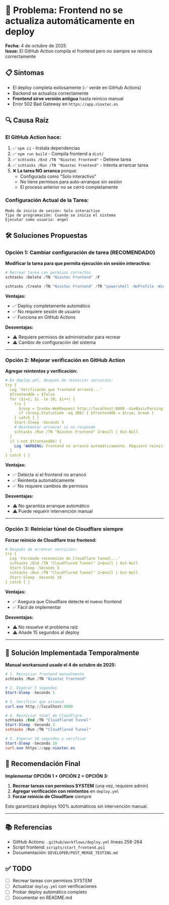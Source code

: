 # 🐛 Problema: Frontend no se actualiza automáticamente en deploy

**Fecha:** 4 de octubre de 2025  
**Issue:** El GitHub Action compila el frontend pero no siempre se reinicia correctamente

## 📋 Síntomas

- El deploy completa exitosamente (✅ verde en GitHub Actions)
- Backend se actualiza correctamente
- **Frontend sirve versión antigua** hasta reinicio manual
- Error 502 Bad Gateway en `https://app.nioxtec.es`

## 🔍 Causa Raíz

### El GitHub Action hace:

1. ✅ `npm ci` - Instala dependencias
2. ✅ `npm run build` - Compila frontend a `dist/`
3. ✅ `schtasks /End /TN "Nioxtec Frontend"` - Detiene tarea
4. ✅ `schtasks /Run /TN "Nioxtec Frontend"` - Intenta arrancar tarea
5. ❌ **La tarea NO arranca** porque:
   - Configurada como "Solo interactivo"
   - No tiene permisos para auto-arranque sin sesión
   - El proceso anterior no se cerró completamente

### Configuración Actual de la Tarea:

```
Modo de inicio de sesión: Solo interactivo
Tipo de programación: Cuando se inicia el sistema
Ejecutar como usuario: angel
```

## 🛠️ Soluciones Propuestas

### Opción 1: Cambiar configuración de tarea (RECOMENDADO)

**Modificar la tarea para que permita ejecución sin sesión interactiva:**

```powershell
# Recrear tarea con permisos correctos
schtasks /Delete /TN "Nioxtec Frontend" /F

schtasks /Create /TN "Nioxtec Frontend" /TR "powershell -NoProfile -WindowStyle Hidden -ExecutionPolicy Bypass -File C:\Nioxtec\Nioxtec_Facturer\scripts\start_frontend.ps1" /SC ONSTART /RU "SYSTEM" /RL HIGHEST /F
```

**Ventajas:**
- ✅ Deploy completamente automático
- ✅ No requiere sesión de usuario
- ✅ Funciona en GitHub Actions

**Desventajas:**
- ⚠️ Requiere permisos de administrador para recrear
- ⚠️ Cambio de configuración del sistema

---

### Opción 2: Mejorar verificación en GitHub Action

**Agregar reintentos y verificación:**

```yaml
# En deploy.yml, después de reiniciar servicios:
try {
  Log 'Verificando que frontend arrancó...'
  $frontendOk = $false
  for ($i=1; $i -le 10; $i++) {
    try {
      $resp = Invoke-WebRequest http://localhost:8080 -UseBasicParsing -TimeoutSec 5
      if ($resp.StatusCode -eq 200) { $frontendOk = $true; break }
    } catch { }
    Start-Sleep -Seconds 3
    # Reintentar arrancar si no responde
    schtasks /Run /TN "Nioxtec Frontend" 2>$null | Out-Null
  }
  if (-not $frontendOk) {
    Log 'WARNING: Frontend no arrancó automáticamente. Requiere reinicio manual.'
  }
} catch { }
```

**Ventajas:**
- ✅ Detecta si el frontend no arrancó
- ✅ Reintenta automáticamente
- ✅ No requiere cambios de permisos

**Desventajas:**
- ⚠️ No garantiza arranque automático
- ⚠️ Puede requerir intervención manual

---

### Opción 3: Reiniciar túnel de Cloudflare siempre

**Forzar reinicio de Cloudflare tras frontend:**

```yaml
# Después de arrancar servicios:
try {
  Log 'Forzando reconexión de Cloudflare Tunnel...'
  schtasks /End /TN "Cloudflared Tunnel" 2>$null | Out-Null
  Start-Sleep -Seconds 5
  schtasks /Run /TN "Cloudflared Tunnel" 2>$null | Out-Null
  Start-Sleep -Seconds 10
} catch { }
```

**Ventajas:**
- ✅ Asegura que Cloudflare detecte el nuevo frontend
- ✅ Fácil de implementar

**Desventajas:**
- ⚠️ No resuelve el problema raíz
- ⚠️ Añade 15 segundos al deploy

---

## 📝 Solución Implementada Temporalmente

**Manual workaround usado el 4 de octubre de 2025:**

```powershell
# 1. Reiniciar frontend manualmente
schtasks /Run /TN "Nioxtec Frontend"

# 2. Esperar 5 segundos
Start-Sleep -Seconds 5

# 3. Verificar que arrancó
curl.exe http://localhost:8080

# 4. Reiniciar túnel de Cloudflare
schtasks /End /TN "Cloudflared Tunnel"
Start-Sleep -Seconds 2
schtasks /Run /TN "Cloudflared Tunnel"

# 5. Esperar 10 segundos y verificar
Start-Sleep -Seconds 10
curl.exe https://app.nioxtec.es
```

## 🎯 Recomendación Final

**Implementar OPCIÓN 1 + OPCIÓN 2 + OPCIÓN 3:**

1. **Recrear tareas con permisos SYSTEM** (una vez, requiere admin)
2. **Agregar verificación con reintentos** en `deploy.yml`
3. **Forzar reinicio de Cloudflare** siempre

Esto garantizará deploys 100% automáticos sin intervención manual.

---

## 📚 Referencias

- GitHub Actions: `.github/workflows/deploy.yml` líneas 258-264
- Script frontend: `scripts/start_frontend.ps1`
- Documentación: `DEVELOPER/POST_MERGE_TESTING.md`

## ✅ TODO

- [ ] Recrear tareas con permisos SYSTEM
- [ ] Actualizar `deploy.yml` con verificaciones
- [ ] Probar deploy automático completo
- [ ] Documentar en README.md
